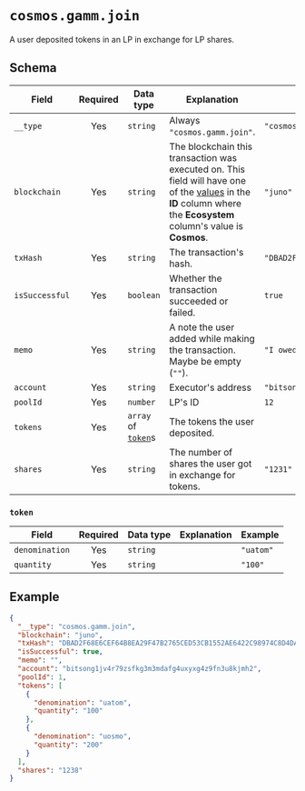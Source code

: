 # `cosmos.gamm.join`

A user deposited tokens in an LP in exchange for LP shares.

## Schema

| Field          | Required | Data type                     | Explanation                                                                                                                                                                                   | Example                                                              |
| -------------- | :------: | ----------------------------- | --------------------------------------------------------------------------------------------------------------------------------------------------------------------------------------------- | -------------------------------------------------------------------- |
| `__type`       |   Yes    | `string`                      | Always `"cosmos.gamm.join"`.                                                                                                                                                                  | `"cosmos.gamm.join"`                                                 |
| `blockchain`   |   Yes    | `string`                      | The blockchain this transaction was executed on. This field will have one of the [values](../../blockchains.md) in the **ID** column where the **Ecosystem** column's value is **Cosmos**. | `"juno"`                                                             |
| `txHash`       |   Yes    | `string`                      | The transaction's hash.                                                                                                                                                                       | `"DBAD2F68E6CEF64B8EA29F47B2765CED53CB1552AE6422C98974C8D4DA8869F8"` |
| `isSuccessful` |   Yes    | `boolean`                     | Whether the transaction succeeded or failed.                                                                                                                                                  | `true`                                                               |
| `memo`         |   Yes    | `string`                      | A note the user added while making the transaction. Maybe be empty (`""`).                                                                                                                    | `"I owed you 1.5 ATOM since you paid for lunch."`                    |
| `account`      |   Yes    | `string`                      | Executor's address                                                                                                                                                                            | `"bitsong1jv4r79zsfkg3m3mdafg4uxyxg4z9fn3u8kjmh2"`                   |
| `poolId`       |   Yes    | `number`                      | LP's ID                                                                                                                                                                                       | `12`                                                                 |
| `tokens`       |   Yes    | `array` of [`token`](#token)s | The tokens the user deposited.                                                                                                                                                                |                                                                      |
| `shares`       |   Yes    | `string`                      | The number of shares the user got in exchange for tokens.                                                                                                                                     | `"1231"`                                                             |

### `token`

| Field          | Required | Data type | Explanation | Example   |
| -------------- | :------: | --------- | ----------- | --------- |
| `denomination` |   Yes    | `string`  |             | `"uatom"` |
| `quantity`     |   Yes    | `string`  |             | `"100"`   |

## Example

```json
{
  "__type": "cosmos.gamm.join",
  "blockchain": "juno",
  "txHash": "DBAD2F68E6CEF64B8EA29F47B2765CED53CB1552AE6422C98974C8D4DA8869F8",
  "isSuccessful": true,
  "memo": "",
  "account": "bitsong1jv4r79zsfkg3m3mdafg4uxyxg4z9fn3u8kjmh2",
  "poolId": 1,
  "tokens": [
    {
      "denomination": "uatom",
      "quantity": "100"
    },
    {
      "denomination": "uosmo",
      "quantity": "200"
    }
  ],
  "shares": "1238"
}
```
